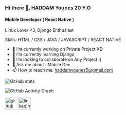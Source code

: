 ### Hi there 👋,  HADDAM Younes 20 Y.O
#### Mobile Developer ( React Native )


Linux Lover <3, Django Enthusiast

Skills: HTML / CSS / JAVA / JAVASCRIPT / REACT NATIVE 

- 🔭 I’m currently working on Private Project XD 
- 🌱 I’m currently learning Django 
- 👯 I’m looking to collaborate on Any Project :) 
- 💬 Ask me about : Mobile Dev 
- 📫 How to reach me: haddamyounes5@gmail.com 




![GitHub stats](https://github-readme-stats.vercel.app/api?username=younext19&show_icons=true)  

![GitHub Activity Graph](https://activity-graph.herokuapp.com/graph?username=younext19)  

[<img src='https://cdn.jsdelivr.net/npm/simple-icons@3.0.1/icons/github.svg' alt='github' height='40'>](https://github.com/younext19)  [<img src='https://cdn.jsdelivr.net/npm/simple-icons@3.0.1/icons/linkedin.svg' alt='linkedin' height='40'>](https://www.linkedin.com/in/younes-haddam-754b5019b/)  
